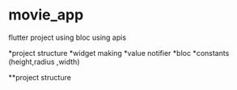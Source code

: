 # movie_app
flutter project using bloc using apis

*project structure
*widget making
*value notifier
*bloc
*constants (height,radius ,width)

**project structure
